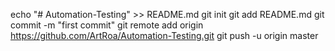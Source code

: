 echo "# Automation-Testing" >> README.md
git init
git add README.md
git commit -m "first commit"
git remote add origin https://github.com/ArtRoa/Automation-Testing.git
git push -u origin master

